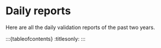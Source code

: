 # Daily reports

Here are all the daily validation reports of the past two years.

:::{tableofcontents}
:titlesonly:
:::
